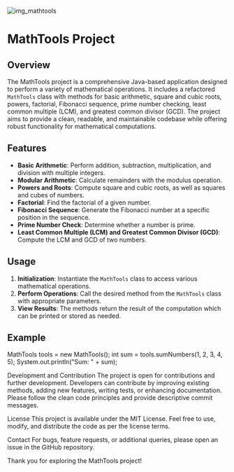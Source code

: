 ![img_mathtools](https://github.com/dev81log/MathTools/assets/105469529/c898ead1-6a40-4395-a171-49dbd41a0c3a)


 # MathTools Project

## Overview

The MathTools project is a comprehensive Java-based application designed to perform a variety of mathematical operations. It includes a refactored `MathTools` class with methods for basic arithmetic, square and cubic roots, powers, factorial, Fibonacci sequence, prime number checking, least common multiple (LCM), and greatest common divisor (GCD). The project aims to provide a clean, readable, and maintainable codebase while offering robust functionality for mathematical computations.

## Features

- **Basic Arithmetic**: Perform addition, subtraction, multiplication, and division with multiple integers.
- **Modular Arithmetic**: Calculate remainders with the modulus operation.
- **Powers and Roots**: Compute square and cubic roots, as well as squares and cubes of numbers.
- **Factorial**: Find the factorial of a given number.
- **Fibonacci Sequence**: Generate the Fibonacci number at a specific position in the sequence.
- **Prime Number Check**: Determine whether a number is prime.
- **Least Common Multiple (LCM) and Greatest Common Divisor (GCD)**: Compute the LCM and GCD of two numbers.

## Usage

1. **Initialization**: Instantiate the `MathTools` class to access various mathematical operations.
2. **Perform Operations**: Call the desired method from the `MathTools` class with appropriate parameters.
3. **View Results**: The methods return the result of the computation which can be printed or stored as needed.

## Example

MathTools tools = new MathTools();
int sum = tools.sumNumbers(1, 2, 3, 4, 5);
System.out.println("Sum: " + sum);

Development and Contribution
The project is open for contributions and further development. Developers can contribute by improving existing methods, adding new features, writing tests, or enhancing documentation. Please follow the clean code principles and provide descriptive commit messages.

License
This project is available under the MIT License. Feel free to use, modify, and distribute the code as per the license terms.

Contact
For bugs, feature requests, or additional queries, please open an issue in the GitHub repository.

Thank you for exploring the MathTools project!
